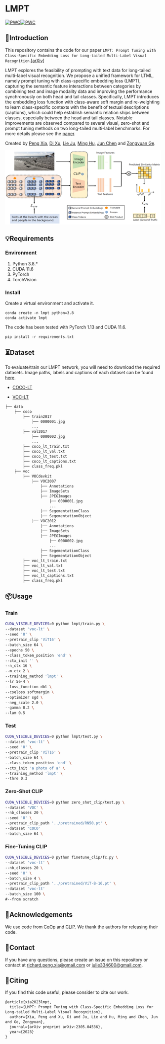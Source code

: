 # LMPT

[![PWC](https://img.shields.io/endpoint.svg?url=https://paperswithcode.com/badge/lmpt-prompt-tuning-with-class-specific/long-tail-learning-on-coco-mlt)](https://paperswithcode.com/sota/long-tail-learning-on-coco-mlt?p=lmpt-prompt-tuning-with-class-specific)[![PWC](https://img.shields.io/endpoint.svg?url=https://paperswithcode.com/badge/lmpt-prompt-tuning-with-class-specific/long-tail-learning-on-voc-mlt)](https://paperswithcode.com/sota/long-tail-learning-on-voc-mlt?p=lmpt-prompt-tuning-with-class-specific)

## 👀Introduction

This repository contains the code for our paper `LMPT: Prompt Tuning with Class-Specific Embedding Loss for Long-tailed Multi-Label Visual Recognition`.[[arXiv]](https://arxiv.org/abs/2305.04536) 

LMPT explores the feasibility of prompting with text data for long-tailed multi-label visual recognition. We propose a unified framework for LTML, namely prompt tuning with class-specific embedding loss (LMPT), capturing the semantic feature interactions between categories by combining text and image modality data and improving the performance synchronously on both head and tail classes. Specifically, LMPT introduces the embedding loss function with class-aware soft margin and re-weighting to learn class-specific contexts with the benefit of textual descriptions (captions), which could help establish semantic relation ships between classes, especially between the head and tail classes. Notable improvements are observed compared to several visual, zero-shot and prompt tuning methods on two long-tailed multi-label benchmarks. For more details please see the [paper](https://arxiv.org/pdf/2305.04536).

Created by [Peng Xia](https://peng-xia.site/), [Di Xu](https://scholar.google.com/citations?user=218NmBMAAAAJ), [Lie Ju](https://mmai.group/peoples/julie/), [‪Ming Hu‬‬](https://minghu0830.github.io/), [Jun Chen](https://junchen14.github.io/) and [Zongyuan Ge](https://zongyuange.github.io/).

![alt text](./framework.png)

## 💡Requirements

### Environment

1. Python 3.8.*
2. CUDA 11.6
3. PyTorch 
4. TorchVision 

### Install

Create a  virtual environment and activate it.

```shell
conda create -n lmpt python=3.8
conda activate lmpt
```

The code has been tested with PyTorch 1.13 and CUDA 11.6.

```shell
pip install -r requirements.txt
```

## ⏳Dataset

To evaluate/train our LMPT network, you will need to download the required datasets. Image paths, labels and captions of each dataset can be found [here](https://github.com/Richard-peng-xia/LMPT/data).

* [COCO-LT](https://github.com/wutong16/DistributionBalancedLoss/tree/master/appendix/coco)

* [VOC-LT](https://github.com/wutong16/DistributionBalancedLoss/tree/master/appendix/VOCdevkit)

```Shell
├── data
    ├── coco
        ├── train2017
            ├── 0000001.jpg
            ...
        ├── val2017
            ├── 0000002.jpg
            ...
        ├── coco_lt_train.txt
        ├── coco_lt_val.txt
        ├── coco_lt_test.txt
        ├── coco_lt_captions.txt
        ├── class_freq.pkl
    ├── voc
        ├── VOCdevkit
            ├── VOC2007
                ├── Annotations
                ├── ImageSets
                ├── JPEGImages
                    ├── 0000001.jpg
                    ...
                ├── SegementationClass
                ├── SegementationObject
            ├── VOC2012
                ├── Annotations
                ├── ImageSets
                ├── JPEGImages
                    ├── 0000002.jpg
                    ...
                ├── SegementationClass
                ├── SegementationObject
        ├── voc_lt_train.txt
        ├── voc_lt_val.txt
        ├── voc_lt_test.txt
        ├── voc_lt_captions.txt
        ├── class_freq.pkl
```

## 📦Usage

### Train

```bash
CUDA_VISIBLE_DEVICES=0 python lmpt/train.py \
--dataset 'voc-lt' \
--seed '0' \
--pretrain_clip 'ViT16' \
--batch_size 64 \
--epochs 50 \
--class_token_position 'end' \
--ctx_init '' \
--n_ctx 16 \
--m_ctx 2 \
--training_method 'lmpt' \
--lr 5e-4 \
--loss_function dbl \
--cseloss softmargin \
--optimizer sgd \
--neg_scale 2.0 \
--gamma 0.2 \
--lam 0.5
```

### Test

```bash
CUDA_VISIBLE_DEVICES=0 python lmpt/test.py \
--dataset 'voc-lt' \
--seed '0' \
--pretrain_clip 'ViT16' \
--batch_size 64 \
--class_token_position 'end' \
--ctx_init 'a photo of a' \
--training_method 'lmpt' \
--thre 0.3
```

### Zero-Shot CLIP

```bash
CUDA_VISIBLE_DEVICES=0 python zero_shot_clip/test.py \
--dataset 'VOC' \
--nb_classes 20 \
--seed '0' \
--pretrain_clip_path '../pretrained/RN50.pt' \
--dataset 'COCO'
--batch_size 64 \
```

### Fine-Tuning CLIP

```bash
CUDA_VISIBLE_DEVICES=0 python finetune_clip/fc.py \
--dataset 'voc-lt' \
--nb_classes 20 \
--seed '0' \
--batch_size 4 \
--pretrain_clip_path '../pretrained/ViT-B-16.pt' \
--dataset 'voc-lt'
--batch_size 100 \
#--from scratch
```

## 🙏Acknowledgements

We use code from [CoOp](https://github.com/KaiyangZhou/CoOp) and [CLIP](https://github.com/openai/CLIP). We thank the authors for releasing their code.

## 📧Contact

If you have any questions, please create an issue on this repository or contact at [richard.peng.xia@gmail.com](mailto:richard.peng.xia@gmail.com) or [julie334600@gmail.com](mailto:julie334600@gmail.com).

## 📝Citing

If you find this code useful, please consider to cite our work.

```
@article{xia2023lmpt,
  title={LMPT: Prompt Tuning with Class-Specific Embedding Loss for Long-tailed Multi-Label Visual Recognition},
  author={Xia, Peng and Xu, Di and Ju, Lie and Hu, Ming and Chen, Jun and Ge, Zongyuan},
  journal={arXiv preprint arXiv:2305.04536},
  year={2023}
}
```
